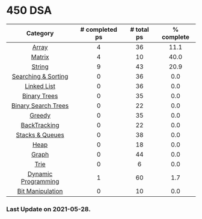 
# 450 DSA

|Category|# completed ps|# total ps|% complete|
|:---:|:---:|:---:|:---:|
|[Array](./solutions/Array)|4|36|11.1|
|[Matrix](./solutions/Matrix)|4|10|40.0|
|[String](./solutions/String)|9|43|20.9|
|[Searching & Sorting](./solutions/Searching%20%26%20Sorting)|0|36|0.0|
|[Linked List](./solutions/Linked%20List)|0|36|0.0|
|[Binary Trees](./solutions/Binary%20Trees)|0|35|0.0|
|[Binary Search Trees](./solutions/Binary%20Search%20Trees)|0|22|0.0|
|[Greedy](./solutions/Greedy)|0|35|0.0|
|[BackTracking](./solutions/BackTracking)|0|22|0.0|
|[Stacks & Queues](./solutions/Stacks%20%26%20Queues)|0|38|0.0|
|[Heap](./solutions/Heap)|0|18|0.0|
|[Graph](./solutions/Graph)|0|44|0.0|
|[Trie](./solutions/Trie)|0|6|0.0|
|[Dynamic Programming](./solutions/Dynamic%20Programming)|1|60|1.7|
|[Bit Manipulation](./solutions/Bit%20Manipulation)|0|10|0.0|


### Last Update on 2021-05-28.